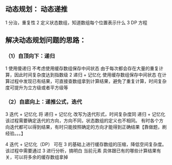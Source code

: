 ## 动态规划： 动态递推
1 分治，重复性
2 定义状态数组，知道数组每个位置表示什么
3 DP 方程

## 解决动态规划问题的思路：
### （1）自顶向下：递归
1 使用傻递归
    不考虑使用缓存数组保存中间状态
    由于每次都会存在大量的重复计算，因此时间复杂度达到指数级
2 递归 + 记忆化
    使用缓存数组保存中间状态
    在计算过程中发现已有结果，可直接查数组拿到计算结果，避免了重复计算，时间复杂度可提升为立方级或者平方级等


### （2）自底向上：递推公式，迭代
3 迭代 + 记忆化
    将 递归 + 记忆化 改写为迭代形式，时间复杂度同 递归 + 记忆化
    该过程需要确定迭代的方向，方向不同，状态数组的定义也不相同。
    有时各个方向迭代都可以得到结果，有时只能按照确定的方向才能得到正确结果【靠做题，刷经验。。。】

4 迭代 + 记忆化（DP）
    可在 3 的基础上进行缓存数组的压缩，降低空间复杂度。
    该过程中需要通过 3 进行分析，搞明白 当前元素 具体跟已有的哪些计算结果有关，可以将多余的缓存数组拿掉





